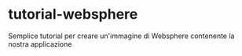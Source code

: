 # tutorial-websphere
Semplice tutorial per creare un'immagine di Websphere contenente la nostra applicazione

